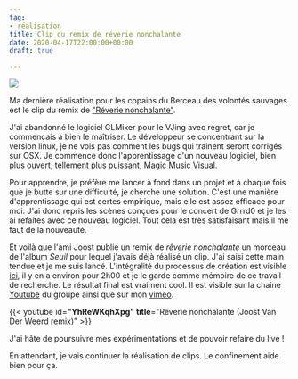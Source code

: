 ```yaml
---
tag:
- réalisation
title: Clip du remix de réverie nonchalante
date: 2020-04-17T22:00:00+00:00
draft: true

---
```

![](/uploads/2021-07-22-1.jpg)

Ma dernière réalisation pour les copains du Berceau des volontés sauvages est le clip du remix de ["Réverie nonchalante"](https://berceaudesvolontessauvages.bandcamp.com).

J'ai abandonné le logiciel GLMixer pour le VJing avec regret, car je commençais à bien le maîtriser. Le développeur se concentrant sur la version linux, je ne vois pas comment les bugs qui trainent seront corrigés sur OSX. Je commence donc l'apprentissage d'un nouveau logiciel, bien plus ouvert, tellement plus puissant, [Magic Music Visual](https://magicmusicvisuals.com).

Pour apprendre, je préfère me lancer à fond dans un projet et à chaque fois que je butte sur une difficulté, je cherche une solution. C'est une manière d'apprentissage qui est certes empirique, mais elle est assez efficace pour moi. J'ai donc repris les scènes conçues pour le concert de Grrrd0 et je les ai refaites avec ce nouveau logiciel. Tout cela est très satisfaisant mais il me faut de la nouveauté.

Et voilà que l'ami Joost publie un remix de _rêverie nonchalante_ un morceau de l'album _Seuil_ pour lequel j'avais déjà réalisé un clip. J'ai saisi cette main tendue et je me suis lancé. L'intégralité du processus de création est visible [ici](https://youtu.be/WoKIkPrs3Ss), il y en a environ pour 2h00 et je le garde comme mémoire de ce travail de recherche. Le résultat final est vraiment cool. Il est visible sur la chaine [Youtube](https://www.youtube.com/channel/UC7mMBn0XfM2X1jFGUQowipQ) du groupe ainsi que sur mon [vimeo](https://vimeo.com/showcase/6597446).

{{< youtube id=**"YhReWKqhXpg" title**="Rêverie nonchalante (Joost Van Der Weerd remix)" >}}

J'ai hâte de poursuivre mes expérimentations et de pouvoir refaire du live !

En attendant, je vais continuer la réalisation de clips. Le confinement aide bien pour ça.